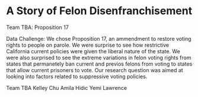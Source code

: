 # A Story of Felon Disenfranchisement
Team TBA: Proposition 17

Data Challenge: We chose Proposition 17, an ammendment to restore voting rights to people on parole. We were surprise to see how restrictive California current policies were given the liberal nature of the state. We were also surprised to see the extreme variations in felon voting rights from states that permanetely ban current and previos felons from voting to states that allow current prisoners to vote. Our research question was aimed at looking into factors related to suppressive voting policies. 

Team TBA 
Kelley Chu
Amila Hidic
Yemi Lawrence

